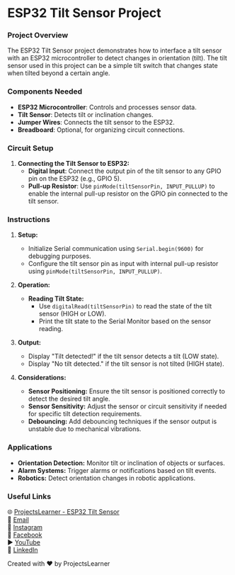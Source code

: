 # ESP32 Tilt Sensor Project

### Project Overview
The ESP32 Tilt Sensor project demonstrates how to interface a tilt sensor with an ESP32 microcontroller to detect changes in orientation (tilt). The tilt sensor used in this project can be a simple tilt switch that changes state when tilted beyond a certain angle.

### Components Needed
- **ESP32 Microcontroller**: Controls and processes sensor data.
- **Tilt Sensor**: Detects tilt or inclination changes.
- **Jumper Wires**: Connects the tilt sensor to the ESP32.
- **Breadboard**: Optional, for organizing circuit connections.

### Circuit Setup
1. **Connecting the Tilt Sensor to ESP32:**
   - **Digital Input**: Connect the output pin of the tilt sensor to any GPIO pin on the ESP32 (e.g., GPIO 5).
   - **Pull-up Resistor**: Use `pinMode(tiltSensorPin, INPUT_PULLUP)` to enable the internal pull-up resistor on the GPIO pin connected to the tilt sensor.

### Instructions
1. **Setup:**
   - Initialize Serial communication using `Serial.begin(9600)` for debugging purposes.
   - Configure the tilt sensor pin as input with internal pull-up resistor using `pinMode(tiltSensorPin, INPUT_PULLUP)`.

2. **Operation:**
   - **Reading Tilt State:**
     - Use `digitalRead(tiltSensorPin)` to read the state of the tilt sensor (HIGH or LOW).
     - Print the tilt state to the Serial Monitor based on the sensor reading.

3. **Output:**
   - Display "Tilt detected!" if the tilt sensor detects a tilt (LOW state).
   - Display "No tilt detected." if the tilt sensor is not tilted (HIGH state).

4. **Considerations:**
   - **Sensor Positioning:** Ensure the tilt sensor is positioned correctly to detect the desired tilt angle.
   - **Sensor Sensitivity:** Adjust the sensor or circuit sensitivity if needed for specific tilt detection requirements.
   - **Debouncing:** Add debouncing techniques if the sensor output is unstable due to mechanical vibrations.

### Applications
- **Orientation Detection:** Monitor tilt or inclination of objects or surfaces.
- **Alarm Systems:** Trigger alarms or notifications based on tilt events.
- **Robotics:** Detect orientation changes in robotic applications.

### Useful Links
🌐 [ProjectsLearner - ESP32 Tilt Sensor](https://projectslearner.com/learn/esp32-tilt-sensor)  
📧 [Email](mailto:projectslearner@gmail.com)  
📸 [Instagram](https://www.instagram.com/projectslearner/)  
📘 [Facebook](https://www.facebook.com/projectslearner)  
▶️ [YouTube](https://www.youtube.com/@ProjectsLearner)  
📘 [LinkedIn](https://www.linkedin.com/in/projectslearner)

Created with ❤️ by ProjectsLearner

